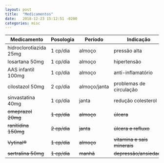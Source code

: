 ```yaml
---
layout: post
title:  "Medicamentos"
date:   2018-12-23 15:12:51 -0200
categories: misc
---
```


| Medicamento            | Posologia    | Período      | Indicação                    |
| ---------------------- | ------------ | ------------ | ---------------------------- |
| hidroclorotiazida 25mg | 1 cp/dia     | almoço       | pressão alta                 |
| losartana 50mg         | 1 cp/dia     | almoço       | hipertensão                  |
| AAS infantil 100mg     | 1 cp/dia     | almoço       | anti-inflamatório            |
| cilostazol 50mg        | 2 cp/dia     | almoço/janta | problemas de circulação      |
| sinvastatina 40mg      | 1 cp/dia     | janta        | redução colesterol           |
| ~~omeprazol 20mg~~     | ~~1 cp/dia~~ | ~~almoço~~   | ~~úlcera~~                   |
| ~~ranitidina 150mg~~   | ~~2 cp/dia~~ | ~~janta~~    | ~~úlcera e refluxo~~         |
| ~~Vytinal®~~           | ~~1 cp/dia~~ | ~~almoço~~   | ~~vitamina e sais minerais~~ |
| ~~sertralina 50mg~~    | ~~1 cp/dia~~ | ~~manhã~~    | ~~depressão/ansiedade~~      |